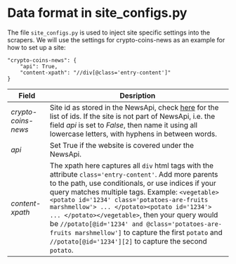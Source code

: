 # Data format in site\_configs.py
The file `site_configs.py` is used to inject site specific settings into the scrapers.
We will use the settings for crypto-coins-news as an example for how to set up a site:
```
"crypto-coins-news": {
    "api": True,
	"content-xpath": "//div[@class='entry-content']"
}
```
| Field | Desription 
|---| ---
|*crypto-coins-news* | Site id as stored in the NewsApi, check [here](https://newsapi.org/docs/endpoints/sources) for the list of ids. If the site is not part of NewsApi, i.e. the field *api* is set to *False*, then name it using all lowercase letters, with hyphens in between words.
|*api*               | Set True if the website is covered under the NewsApi.
|*content-xpath*     | The xpath here captures all `div` html tags with the attribute `class='entry-content'`. Add more parents to the path, use conditionals, or use indices if your query matches multiple tags. Example: `<vegetable><potato id='1234' class='potatoes-are-fruits marshmellow'> ... </potato><potato id='1234'> ... </potato></vegetable>`, then your query would be `//potato[@id='1234' and @class='potatoes-are-fruits marshmellow']` to capture the first `potato` and `//potato[@id='1234'][2]` to capture the second `potato`.
